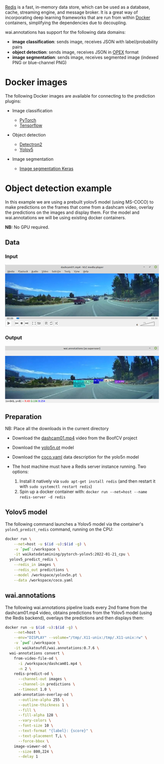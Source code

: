 [Redis](https://redis.io/) is a fast, in-memory data store, which can be used
as a database, cache, streaming engine, and message broker. It is a great way
of incorporating deep learning frameworks that are run from within 
[Docker](https://www.data-mining.co.nz/docker-for-data-scientists/) containers,
simplifying the dependencies due to decoupling. 

wai.annotations has support for the following data domains:

* **image classification**: sends image, receives JSON with label/probability pairs
* **object detection**: sends image, receives JSON in [OPEX](https://github.com/WaikatoLink2020/objdet-predictions-exchange-format) format
* **image segmentation**: sends image, receives segmented image (indexed PNG or blue-channel PNG)

# Docker images

The following Docker images are available for connecting to the prediction plugins:

* Image classification

    * [PyTorch](https://github.com/waikato-datamining/pytorch/tree/master/image-classification)
    * [Tensorflow](https://github.com/waikato-datamining/tensorflow/tree/master/image_classification)

* Object detection

    * [Detectron2](https://github.com/waikato-datamining/pytorch/tree/master/detectron2)  
    * [Yolov5](https://github.com/waikato-datamining/pytorch/tree/master/yolov5)
    
* Image segmentation

    * [Image segmentation Keras](https://github.com/waikato-datamining/tensorflow/tree/master/image-segmentation-keras)


# Object detection example

In this example we are using a prebuilt yolov5 model (using MS-COCO) to make predictions on the
frames that come from a dashcam video, overlay the predictions on the images and display them.
For the model and wai.annotations we will be using existing docker containers.

**NB:** No GPU required.

## Data

### Input

![dashcam raw](img/dashcam.png)

### Output

![dashcam annotated](img/dashcam_annotated.png)

## Preparation

NB: Place all the downloads in the current directory

* Download the [dashcam01.mp4](https://github.com/lessthanoptimal/BoofCV-Data/raw/15c79700a26646ed33806fe9e834e0224acb75c8/example/tracking/dashcam01.mp4) video from the BoofCV project
* Download the [yolo5n.pt](https://github.com/ultralytics/yolov5/releases/download/v6.0/yolov5n.pt) model
* Download the [coco.yaml](https://github.com/ultralytics/yolov5/blob/956be8e642b5c10af4a1533e09084ca32ff4f21f/data/coco.yaml) data description for the yolo5n model
* The host machine must have a Redis server instance running. Two options:

    1. Install it natively via `sudo apt-get install redis` (and then restart it with `sudo systemctl restart redis`)
    2. Spin up a docker container with: `docker run --net=host --name redis-server -d redis`
  

## Yolov5 model

The following command launches a Yolov5 model via the container's `yolov5_predict_redis` command,
running on the CPU: 

```bash
docker run \
    --net=host -u $(id -u):$(id -g) \
    -v `pwd`:/workspace \
    -it waikatodatamining/pytorch-yolov5:2022-01-21_cpu \
  yolov5_predict_redis \
    --redis_in images \
    --redis_out predictions \
    --model /workspace/yolov5n.pt \
    --data /workspace/coco.yaml
```

## wai.annotations

The following wai.annotations pipeline loads every 2nd frame from the dashcam01.mp4 video,
obtains predictions from the Yolov5 model (using the Redis backend), overlays the predictions
and then displays them:

```bash
docker run -u $(id -u):$(id -g) \
    --net=host \
    --env="DISPLAY" --volume="/tmp/.X11-unix:/tmp/.X11-unix:rw" \
    -v `pwd`:/workspace \
    -it waikatoufdl/wai.annotations:0.7.6 \
  wai-annotations convert \
    from-video-file-od \
      -i /workspace/dashcam01.mp4 \
      -n 2 \
    redis-predict-od \
      --channel-out images \
      --channel-in predictions \
      --timeout 1.0 \
    add-annotation-overlay-od \
      --outline-alpha 255 \
      --outline-thickness 1 \
      --fill \
      --fill-alpha 128 \
      --vary-colors \
      --font-size 10 \
      --text-format "{label}: {score}" \
      --text-placement T,L \
      --force-bbox \
    image-viewer-od \
      --size 800,224 \
      --delay 1
```